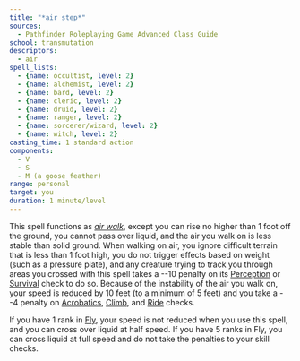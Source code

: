 ```yaml
---
title: "*air step*"
sources:
  - Pathfinder Roleplaying Game Advanced Class Guide
school: transmutation
descriptors:
  - air
spell_lists:
  - {name: occultist, level: 2}
  - {name: alchemist, level: 2}
  - {name: bard, level: 2}
  - {name: cleric, level: 2}
  - {name: druid, level: 2}
  - {name: ranger, level: 2}
  - {name: sorcerer/wizard, level: 2}
  - {name: witch, level: 2}
casting_time: 1 standard action
components:
  - V
  - S
  - M (a goose feather)
range: personal
target: you
duration: 1 minute/level
---
```


This spell functions as [*air walk*](/spells/air-walk/), except you can rise no higher than 1 foot off the ground, you cannot pass over liquid, and the air you walk on is less stable than solid ground. When walking on air, you ignore difficult terrain that is less than 1 foot high, you do not trigger effects based on weight (such as a pressure plate), and any creature trying to track you through areas you crossed with this spell takes a --10 penalty on its [Perception](/skills/perception/) or [Survival](/skills/survival/) check to do so. Because of the instability of the air you walk on, your speed is reduced by 10 feet (to a minimum of 5 feet) and you take a --4 penalty on [Acrobatics](/skills/acrobatics/), [Climb](/skills/climb/), and [Ride](/skills/ride/) checks.

If you have 1 rank in [Fly](/skills/fly/), your speed is not reduced when you use this spell, and you can cross over liquid at half speed. If you have 5 ranks in Fly, you can cross liquid at full speed and do not take the penalties to your skill checks.

